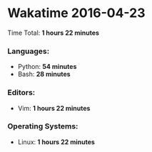# Wakatime 2016-04-23

Time Total: **1 hours 22 minutes**

### Languages:
- Python: **54 minutes** 
- Bash: **28 minutes** 

### Editors:
- Vim: **1 hours 22 minutes** 

### Operating Systems:
- Linux: **1 hours 22 minutes** 

